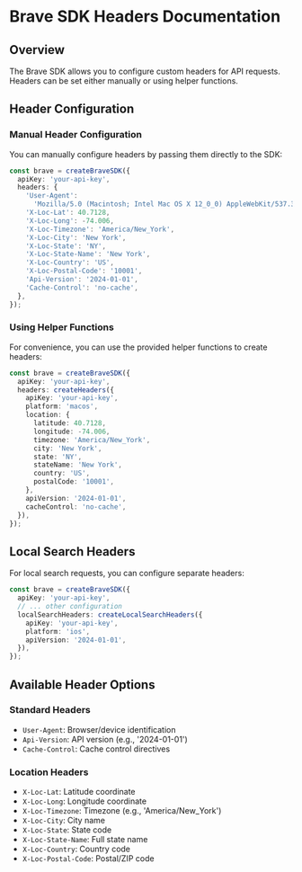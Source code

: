 # Brave SDK Headers Documentation

## Overview

The Brave SDK allows you to configure custom headers for API requests. Headers can be set either manually or using helper functions.

## Header Configuration

### Manual Header Configuration

You can manually configure headers by passing them directly to the SDK:

```typescript
const brave = createBraveSDK({
  apiKey: 'your-api-key',
  headers: {
    'User-Agent':
      'Mozilla/5.0 (Macintosh; Intel Mac OS X 12_0_0) AppleWebKit/537.36 (KHTML, like Gecko) Chrome/',
    'X-Loc-Lat': 40.7128,
    'X-Loc-Long': -74.006,
    'X-Loc-Timezone': 'America/New_York',
    'X-Loc-City': 'New York',
    'X-Loc-State': 'NY',
    'X-Loc-State-Name': 'New York',
    'X-Loc-Country': 'US',
    'X-Loc-Postal-Code': '10001',
    'Api-Version': '2024-01-01',
    'Cache-Control': 'no-cache',
  },
});
```

### Using Helper Functions

For convenience, you can use the provided helper functions to create headers:

```typescript
const brave = createBraveSDK({
  apiKey: 'your-api-key',
  headers: createHeaders({
    apiKey: 'your-api-key',
    platform: 'macos',
    location: {
      latitude: 40.7128,
      longitude: -74.006,
      timezone: 'America/New_York',
      city: 'New York',
      state: 'NY',
      stateName: 'New York',
      country: 'US',
      postalCode: '10001',
    },
    apiVersion: '2024-01-01',
    cacheControl: 'no-cache',
  }),
});
```

## Local Search Headers

For local search requests, you can configure separate headers:

```typescript
const brave = createBraveSDK({
  apiKey: 'your-api-key',
  // ... other configuration
  localSearchHeaders: createLocalSearchHeaders({
    apiKey: 'your-api-key',
    platform: 'ios',
    apiVersion: '2024-01-01',
  }),
});
```

## Available Header Options

### Standard Headers

- `User-Agent`: Browser/device identification
- `Api-Version`: API version (e.g., '2024-01-01')
- `Cache-Control`: Cache control directives

### Location Headers

- `X-Loc-Lat`: Latitude coordinate
- `X-Loc-Long`: Longitude coordinate
- `X-Loc-Timezone`: Timezone (e.g., 'America/New_York')
- `X-Loc-City`: City name
- `X-Loc-State`: State code
- `X-Loc-State-Name`: Full state name
- `X-Loc-Country`: Country code
- `X-Loc-Postal-Code`: Postal/ZIP code
